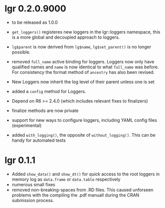 # lgr 0.2.0.9000

* to be released as 1.0.0

* `get_loggers()` registeres new loggers in the lgr::loggers namespace, this 
  is a more global and decoupled approach to loggers. 
* `lg$parent` is now derived from `lg$name`, `lg$set_parent()` is no longer
  possible.
* removed `full_name` active binding for loggers. Loggers now only have 
  qualified names and `name` is now identical to what `full_name` was before.
  For consistency the format method of `ancestry` has also been revised.
* New Loggers now inherit the log level of their parent unless one is set
* added a `config` method for Loggers.
* Depend on R6 >= 2.4.0 (which includes relevant fixes to finalizers)
* finalize methods are now private
* support for new ways to configure loggers, including YAML config files 
  (experimental)
* added `with_logging()`, the opposite of `without_logging()`. This can be
  handy for automated tests


# lgr 0.1.1

* Added `show_data()` and `show_dt()` for quick access to the root loggers
  in memory log as `data.frame` or `data.table` respectively
* numerous small fixes
* removed non-breaking-spaces from .RD files. This caused unforseen problems 
  with the compiling the .pdf manuall during the CRAN submission process.
